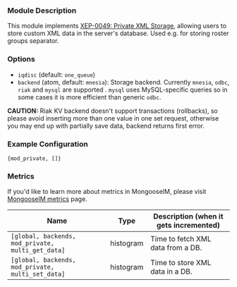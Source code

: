 ### Module Description
This module implements [XEP-0049: Private XML Storage](http://xmpp.org/extensions/xep-0049.html), allowing users to store custom XML data in the server's database. Used e.g. for storing roster groups separator.

### Options
* `iqdisc` (default: `one_queue`)
* `backend` (atom, default: `mnesia`): Storage backend. Currently `mnesia`, `odbc`, `riak` and `mysql` are supported . `mysql` uses MySQL-specific queries so in some cases it is more efficient than generic `odbc`.

**CAUTION:**  Riak KV backend doesn't support transactions (rollbacks), so please avoid inserting more
than one value in one set request, otherwise you may end up with partially save data, backend returns
first error.

### Example Configuration
```
{mod_private, []}
```

### Metrics

If you'd like to learn more about metrics in MongooseIM, please visit [MongooseIM metrics](../operation-and-maintenance/Mongoose-metrics.md) page.

| Name | Type | Description (when it gets incremented) |
| ---- | ---- | -------------------------------------- |
| `[global, backends, mod_private, multi_get_data]` | histogram | Time to fetch XML data from a DB. |
| `[global, backends, mod_private, multi_set_data]` | histogram | Time to store XML data in a DB. |

